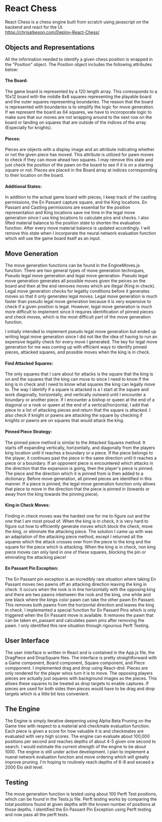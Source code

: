 

# React Chess
  React Chess is a chess engine built from scratch using javascript on the backend and react for the UI.  
  https://chrisatkeson.com/Deploy-React-Chess/
  
## Objects and Representations

All the information needed to identify a given chess position is wrapped in the "Position" object.  The Position object includes the following attributes below: 

#### The Board:
  The game board is represented by a 120 length array.  This coressponds to a 10x12 board with the middle 8x8 squares representing the playable board and the outer squares representing boundaries.  The reason that the board is represented with boundaries is to simplify the logic for move generation.  If we represent the board as 64 squares, we have to incoroporate logic to make sure that our moves are not wrapping around to the next row on the board or landing on squares that are outside of the indices of the array (Especially for knights). 
  
#### Pieces:
  Pieces are objects with a display image and an attribute indicating whether or not the given piece has moved.  This attribute is utilized for pawn moves to check if they can move ahead two squares.  I may remove this state and just check the position of the pawn on the board to see if it is on a starting square or not.  Pieces are placed in the Board array at indices corresponding to their location on the board.  
  
#### Additional States:
  In addition to the actual game board with pieces, I keep track of the castling permissions, the En Passant capture square, and the King locations.  En Passant and Castling permissions are essential for the position representation and King locations save me time in the legal move generation since I use king locations to calculate pins and checks.  I also lifted material balance to the position state to shorten the evaluation function.  After every move material balance is updated accordingly.  I will remove this state when I incorporate the neural network evaluation function which will use the game board itself as an input.  
 
## Move Generation
  The move generation functions can be found in the EngineMoves.js function.  There are two general types of move generation techniques, Pseudo legal move generation and legal move generation.  Pseudo legal move generation generates all possible moves given the peices on the board and then at the end removes moves which are illegal (King in check).  Legal move generation checks for legality conditions before it generates moves so that it only generates legal moves.  Legal move generation is much faster than pseudo legal move generation because it is very expensive to check if a given position is legal. However, legal move generation is much more difficult to implement since it requires identification of pinned pieces and check moves, which is the most difficult part of the move generation function.  
  
  I initially intended to implement pseudo legal move generation but ended up writing legal move generation since I did not like the idea of having to run an expensive legality check for every move I generated.  The key for legal move generation for me was coming up with efficient ways to identify pinned pieces, attacked squares, and possible moves when the king is in check.  
  
#### Find Attacked Squares: 
   The only squares that I care about for attacks is the square that the king is on and the squares that the king can move to since I need to know if the king is in check and I need to know what squares the king can legally move to.  The way I identify if a square is attacked is a I start at the square and work diagonally, horizontally, and vertically outward until I encounter a boundary or another piece.  If I encounter a bishop or queen at the end of a diagonal or a rook or queen at the end of a vertical/horizontal, I add that piece to a list of attacking pieces and return that the square is attacked.  I also check if knight or pawns are attacking the square by checking if knights or pawns are on squares that would attack the king.  
  
#### Pinned Piece Strategy:
  The pinned piece method is similar to the Attacked Squares method. It starts off expanding vertically, horizontally, and diagonally from the players king location until it reaches a boundary or a piece.  If the piece belongs to the player, it continues past the piece in the same direction until it reaches a piece or a boundary.  If an opponent piece is encountered which attacks in the direction that the expansion is going, then the player's piece is pinned.  The piece and the direction which it is pinned from is then added to a dictionary.  Before move generation, all pinned pieces are identified in this manner.  If a piece is pinned, the legal move generation function only allows that piece to move in the direction that the piece is pinned in (towards or away from the king towards the pinning piece).  
  
#### King in Check Moves:
  Finding in check moves was the hardest one for me to figure out and the one that I am most proud of.  When the king is in check, it is very hard to figure out how to efficiently generate moves which block the check, move the king, or eliminate the attacking piece.  The solution I came up with was an adaptation of the attacking piece method, except I returned all the squares which the attack crosses over from the piece to the king and the square for the piece which is attacking.  When the king is in check, non king piece moves can only land in one of these squares, blocking the pin or elminating the attacking piece! 

#### En Passant Pin Exception:
  The En Passant pin exception is an incredibly rare situation where taking En Passant moves two pawns off an attacking direction leaving the king in check.  It occurs when the rook is in line horizontally with the opposing king and there are two pawns inbetween the rook and the king, one white and one black where the kings color pawn can take the other pawn En Passant.  This removes both pawns from the horizontal direction and leaves the king in check.  I implemented a special function for En Passant Pins which is only triggered when the En Passant move is available.  It removes the pawn that can be taken en_passant and calculates pawn pins after removing the pawn.  I only identified this rare situation through rigourous Perft Testing.  
  
## User Interface 
  The user interface is written in React and is contained in the App.js file, the DragPiece and DropSquare files.  The interface is pretty straightforward with a Game component, Board component, Square component, and Piece compponent. I implemented drag and drop using React-dnd.  Pieces are only rendered for the player whos turn it is to move.  The opposing players pieces are actually just squares with background images as the pieces.  This allows these squares to be treated as drop targets to enable captures.  If pieces are used for both sides then pieces would have to be drag and drop targets which is a little bit less convenient.   

## The Engine

  The Engine is simply iterative deepening using Alpha Beta Pruning on the Game tree with respect to a material and checkmate evaluation function.  Each piece is given a score for how valuable it is and checkmates are evaluated with very high scores.  The engine can evaluate about 100,000 positions per second and reaches depths of about 4-5 given one second to search.  I would estimate the current strength of the engine to be about 1000. The engine is still under active development.  I plan to implement a nueral network evaluation function and move ordering which will greatly improve pruning.  I'm hoping to routinely reach depths of 6-8 and exceed a 2000 Elo skill level.  
  
## Testing

The move generation function is tested using about 100 Perft Test positions, which can be found in the Tests.js file.  Perft testing works by comparing the total positions found at given depths with the known number of positions at those depths.  I identified the En Passant Pin Exception using Perft testing and now pass all the perft tests.  

    
  
